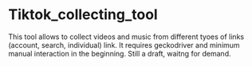 # Tiktok_collecting_tool
This tool allows to collect videos  and music from different tyoes of links (account, search, individual) link. It requires geckodriver and minimum manual interaction in the beginning. Still a draft, waitng for demand.
